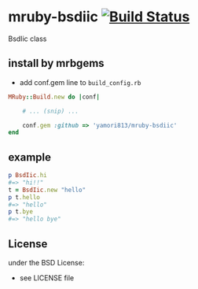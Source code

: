 # mruby-bsdiic   [![Build Status](https://travis-ci.org/yamori813/mruby-bsdiic.svg?branch=master)](https://travis-ci.org/yamori813/mruby-bsdiic)
BsdIic class
## install by mrbgems
- add conf.gem line to `build_config.rb`

```ruby
MRuby::Build.new do |conf|

    # ... (snip) ...

    conf.gem :github => 'yamori813/mruby-bsdiic'
end
```
## example
```ruby
p BsdIic.hi
#=> "hi!!"
t = BsdIic.new "hello"
p t.hello
#=> "hello"
p t.bye
#=> "hello bye"
```

## License
under the BSD License:
- see LICENSE file
